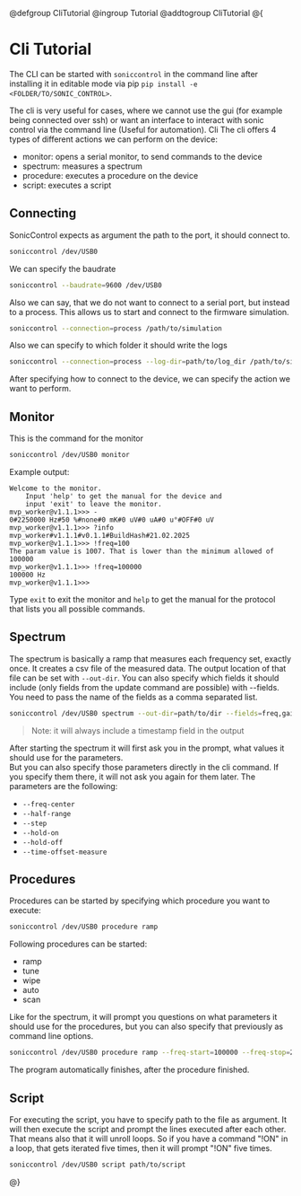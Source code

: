 @defgroup CliTutorial
@ingroup Tutorial
@addtogroup CliTutorial
@{

# Cli Tutorial

The CLI can be started with `soniccontrol` in the command line after installing it in editable mode via pip `pip install -e <FOLDER/TO/SONIC_CONTROL>`.

The cli is very useful for cases, where we cannot use the gui (for example being connected over ssh) or want an interface to interact with sonic control via the command line (Useful for automation).
Cli
The cli offers 4 types of different actions we can perform on the device:
- monitor: opens a serial monitor, to send commands to the device
- spectrum: measures a spectrum
- procedure: executes a procedure on the device
- script: executes a script

## Connecting

SonicControl expects as argument the path to the port, it should connect to.
```bash
soniccontrol /dev/USB0
```
We can specify the baudrate
```bash
soniccontrol --baudrate=9600 /dev/USB0 
```

Also we can say, that we do not want to connect to a serial port, but instead to a process.
This allows us to start and connect to the firmware simulation.
```bash
soniccontrol --connection=process /path/to/simulation 
```

Also we can specify to which folder it should write the logs
```bash
soniccontrol --connection=process --log-dir=path/to/log_dir /path/to/simulation 
```

After specifying how to connect to the device, we can specify the action we want to perform.

## Monitor

This is the command for the monitor
```bash
soniccontrol /dev/USB0 monitor
```

Example output:
```
Welcome to the monitor. 
    Input 'help' to get the manual for the device and 
    input 'exit' to leave the monitor.
mvp_worker@v1.1.1>>> -
0#2250000 Hz#50 %#none#0 mK#0 uV#0 uA#0 u°#OFF#0 uV
mvp_worker@v1.1.1>>> ?info
mvp_worker#v1.1.1#v0.1.1#BuildHash#21.02.2025
mvp_worker@v1.1.1>>> !freq=100
The param value is 1007. That is lower than the minimum allowed of 100000
mvp_worker@v1.1.1>>> !freq=100000
100000 Hz              
mvp_worker@v1.1.1>>> 
```

Type `exit` to exit the monitor and `help` to get the manual for the protocol that lists you all possible commands.

## Spectrum

The spectrum is basically a ramp that measures each frequency set, exactly once.
It creates a csv file of the measured data. The output location of that file can be set with `--out-dir`. 
You can also specify which fields it should include (only fields from the update command are possible) with --fields. You need to pass the name of the fields as a comma separated list.
```bash
soniccontrol /dev/USB0 spectrum --out-dir=path/to/dir --fields=freq,gain
```
> Note: it will always include a timestamp field in the output

After starting the spectrum it will first ask you in the prompt, what values it should use for the parameters.  
But you can also specify those parameters directly in the cli command. If you specify them there, it will not ask you again for them later.
The parameters are the following:
- `--freq-center`
- `--half-range`
- `--step`
- `--hold-on`
- `--hold-off`
- `--time-offset-measure`

## Procedures

Procedures can be started by specifying which procedure you want to execute:
```bash
soniccontrol /dev/USB0 procedure ramp
```
Following procedures can be started:
- ramp
- tune
- wipe
- auto
- scan

Like for the spectrum, it will prompt you questions on what parameters it should use for the procedures, but you can also specify that previously as command line options.
```bash
soniccontrol /dev/USB0 procedure ramp --freq-start=100000 --freq-stop=200000 --freq-step=10000 
```

The program automatically finishes, after the procedure finished.

## Script

For executing the script, you have to specify path to the file as argument. 
It will then execute the script and prompt the lines executed after each other. 
That means also that it will unroll loops. So if you have a command "!ON" in a loop, that gets 
iterated five times, then it will prompt "!ON" five times.

```bash
soniccontrol /dev/USB0 script path/to/script
```

@}